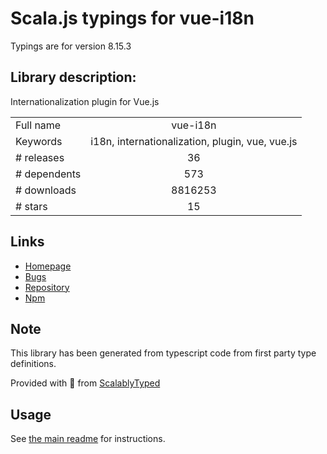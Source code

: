 
# Scala.js typings for vue-i18n

Typings are for version 8.15.3

## Library description:
Internationalization plugin for Vue.js

|                    |                 |
| ------------------ | :-------------: |
| Full name          | vue-i18n |
| Keywords           | i18n, internationalization, plugin, vue, vue.js |
| # releases         | 36 |
| # dependents       | 573 |
| # downloads        | 8816253 |
| # stars            | 15 |

## Links
- [Homepage](https://github.com/kazupon/vue-i18n#readme)
- [Bugs](https://github.com/kazupon/vue-i18n/issues)
- [Repository](https://github.com/kazupon/vue-i18n)
- [Npm](https://www.npmjs.com/package/vue-i18n)
    


## Note
This library has been generated from typescript code from first party type definitions.

Provided with :purple_heart: from [ScalablyTyped](https://github.com/oyvindberg/ScalablyTyped)

## Usage
See [the main readme](../../readme.md) for instructions.


